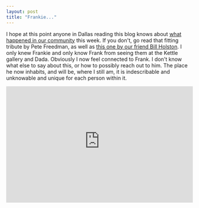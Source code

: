 ```yaml
---
layout: post
title: "Frankie..."
---
```


I hope at this point anyone in Dallas reading this blog knows about [what happened in our community](hhttps://www.dallasobserver.com/music/remembering-frankie-45-6423042) this week. If you don't, go read that fitting tribute by Pete Freedman, as well as [this one by our friend Bill Holston](http://frontrow.dmagazine.com/2011/01/bill-holston-frankie-45-left-it-on-the-stage/). I only knew Frankie and only know Frank from seeing them at the Kettle gallery and Dada. Obviously I now feel connected to Frank. I don't know what else to say about this, or how to possibly reach out to him. The place he now inhabits, and will be, where I still am, it is indescribable and unknowable and unique for each person within it.  
  
<iframe width="100%" height="315" src="https://www.youtube-nocookie.com/embed/MGWA2Y9v0pM" frameborder="0" allow="accelerometer; autoplay; encrypted-media; gyroscope; picture-in-picture" allowfullscreen></iframe>
